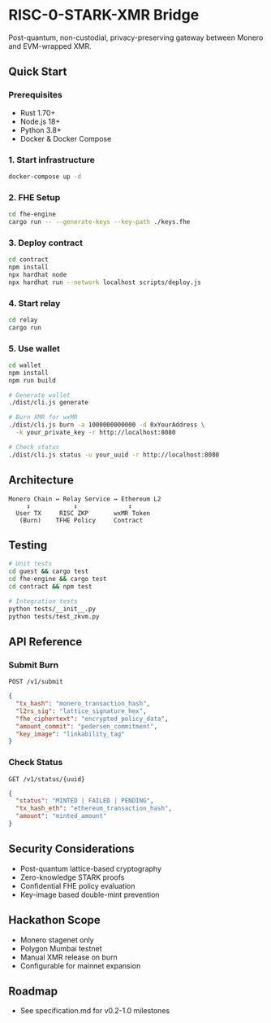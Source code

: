 # RISC-0-STARK-XMR Bridge

Post-quantum, non-custodial, privacy-preserving gateway between Monero and EVM-wrapped XMR.

## Quick Start

### Prerequisites
- Rust 1.70+
- Node.js 18+
- Python 3.8+
- Docker & Docker Compose

### 1. Start infrastructure
```bash
docker-compose up -d
```

### 2. FHE Setup
```bash
cd fhe-engine
cargo run -- --generate-keys --key-path ./keys.fhe
```

### 3. Deploy contract
```bash
cd contract
npm install
npx hardhat node
npx hardhat run --network localhost scripts/deploy.js
```

### 4. Start relay
```bash
cd relay
cargo run
```

### 5. Use wallet
```bash
cd wallet
npm install
npm run build

# Generate wallet
./dist/cli.js generate

# Burn XMR for wxMR
./dist/cli.js burn -a 1000000000000 -d 0xYourAddress \
  -k your_private_key -r http://localhost:8080

# Check status
./dist/cli.js status -u your_uuid -r http://localhost:8080
```

## Architecture

```
Monero Chain ↔ Relay Service ↔ Ethereum L2
     ↕            ↕              ↕
  User TX     RISC ZKP       wxMR Token
   (Burn)    TFHE Policy     Contract
```

## Testing

```bash
# Unit tests
cd guest && cargo test  
cd fhe-engine && cargo test
cd contract && npm test

# Integration tests
python tests/__init__.py
python tests/test_zkvm.py
```

## API Reference

### Submit Burn
`POST /v1/submit`
```json
{
  "tx_hash": "monero_transaction_hash",
  "l2rs_sig": "lattice_signature_hex",
  "fhe_ciphertext": "encrypted_policy_data",
  "amount_commit": "pedersen_commitment",
  "key_image": "linkability_tag"
}
```

### Check Status
`GET /v1/status/{uuid}`
```json
{
  "status": "MINTED | FAILED | PENDING",
  "tx_hash_eth": "ethereum_transaction_hash",
  "amount": "minted_amount"
}
```

## Security Considerations

- Post-quantum lattice-based cryptography
- Zero-knowledge STARK proofs
- Confidential FHE policy evaluation
- Key-image based double-mint prevention

## Hackathon Scope

- Monero stagenet only
- Polygon Mumbai testnet
- Manual XMR release on burn
- Configurable for mainnet expansion

## Roadmap
- See specification.md for v0.2-1.0 milestones